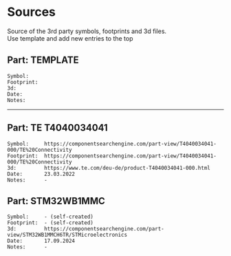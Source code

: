 # Sources
Source of the 3rd party symbols, footprints and 3d files.  
Use template and add new entries to the top

## Part: TEMPLATE
    Symbol:     
    Footprint:  
    3d:         
    Date:       
    Notes:      

---

## Part: TE T4040034041
    Symbol:     https://componentsearchengine.com/part-view/T4040034041-000/TE%20Connectivity
    Footprint:  https://componentsearchengine.com/part-view/T4040034041-000/TE%20Connectivity
    3d:         https://www.te.com/deu-de/product-T4040034041-000.html
    Date:       23.03.2022
    Notes:      -

## Part: STM32WB1MMC
    Symbol:     - (self-created)
    Footprint:  - (self-created)
    3d:         https://componentsearchengine.com/part-view/STM32WB1MMCH6TR/STMicroelectronics
    Date:       17.09.2024
    Notes:      -
